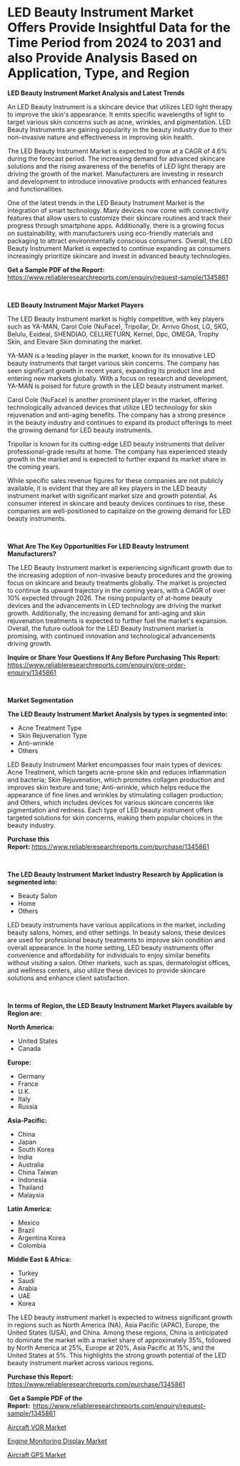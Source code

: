 <p><h1>LED Beauty Instrument Market Offers Provide Insightful Data for the Time Period from 2024 to 2031 and also Provide Analysis Based on Application, Type, and Region</h1></p><p><strong>LED Beauty Instrument Market Analysis and Latest Trends</strong></p>
<p><p>An LED Beauty Instrument is a skincare device that utilizes LED light therapy to improve the skin's appearance. It emits specific wavelengths of light to target various skin concerns such as acne, wrinkles, and pigmentation. LED Beauty Instruments are gaining popularity in the beauty industry due to their non-invasive nature and effectiveness in improving skin health.</p><p>The LED Beauty Instrument Market is expected to grow at a CAGR of 4.6% during the forecast period. The increasing demand for advanced skincare solutions and the rising awareness of the benefits of LED light therapy are driving the growth of the market. Manufacturers are investing in research and development to introduce innovative products with enhanced features and functionalities.</p><p>One of the latest trends in the LED Beauty Instrument Market is the integration of smart technology. Many devices now come with connectivity features that allow users to customize their skincare routines and track their progress through smartphone apps. Additionally, there is a growing focus on sustainability, with manufacturers using eco-friendly materials and packaging to attract environmentally conscious consumers. Overall, the LED Beauty Instrument Market is expected to continue expanding as consumers increasingly prioritize skincare and invest in advanced beauty technologies.</p></p>
<p><strong>Get a Sample PDF of the Report:&nbsp;</strong> <a href="https://www.reliableresearchreports.com/enquiry/request-sample/1345861">https://www.reliableresearchreports.com/enquiry/request-sample/1345861</a></p>
<p>&nbsp;</p>
<p><strong>LED Beauty Instrument Major Market Players</strong></p>
<p><p>The LED Beauty Instrument market is highly competitive, with key players such as YA-MAN, Carol Cole (NuFace), Tripollar, Dr. Arrivo Ghost, LG, SKG, Belulu, Exideal, SHENDIAO, CELLRETURN, Kernel, Dpc, OMEGA, Trophy Skin, and Elevare Skin dominating the market.</p><p>YA-MAN is a leading player in the market, known for its innovative LED beauty instruments that target various skin concerns. The company has seen significant growth in recent years, expanding its product line and entering new markets globally. With a focus on research and development, YA-MAN is poised for future growth in the LED beauty instrument market.</p><p>Carol Cole (NuFace) is another prominent player in the market, offering technologically advanced devices that utilize LED technology for skin rejuvenation and anti-aging benefits. The company has a strong presence in the beauty industry and continues to expand its product offerings to meet the growing demand for LED beauty instruments.</p><p>Tripollar is known for its cutting-edge LED beauty instruments that deliver professional-grade results at home. The company has experienced steady growth in the market and is expected to further expand its market share in the coming years.</p><p>While specific sales revenue figures for these companies are not publicly available, it is evident that they are all key players in the LED beauty instrument market with significant market size and growth potential. As consumer interest in skincare and beauty devices continues to rise, these companies are well-positioned to capitalize on the growing demand for LED beauty instruments.</p></p>
<p>&nbsp;</p>
<p><strong>What Are The Key Opportunities For LED Beauty Instrument Manufacturers?</strong></p>
<p><p>The LED Beauty Instrument market is experiencing significant growth due to the increasing adoption of non-invasive beauty procedures and the growing focus on skincare and beauty treatments globally. The market is projected to continue its upward trajectory in the coming years, with a CAGR of over 10% expected through 2026. The rising popularity of at-home beauty devices and the advancements in LED technology are driving the market growth. Additionally, the increasing demand for anti-aging and skin rejuvenation treatments is expected to further fuel the market's expansion. Overall, the future outlook for the LED Beauty Instrument market is promising, with continued innovation and technological advancements driving growth.</p></p>
<p><strong>Inquire or Share Your Questions If Any Before Purchasing This Report:</strong> <a href="https://www.reliableresearchreports.com/enquiry/pre-order-enquiry/1345861">https://www.reliableresearchreports.com/enquiry/pre-order-enquiry/1345861</a></p>
<p>&nbsp;</p>
<p><strong>Market Segmentation</strong></p>
<p><strong>The LED Beauty Instrument Market Analysis by types is segmented into:</strong></p>
<p><ul><li>Acne Treatment Type</li><li>Skin Rejuvenation Type</li><li>Anti-wrinkle</li><li>Others</li></ul></p>
<p><p>LED Beauty Instrument Market encompasses four main types of devices: Acne Treatment, which targets acne-prone skin and reduces inflammation and bacteria; Skin Rejuvenation, which promotes collagen production and improves skin texture and tone; Anti-wrinkle, which helps reduce the appearance of fine lines and wrinkles by stimulating collagen production; and Others, which includes devices for various skincare concerns like pigmentation and redness. Each type of LED beauty instrument offers targeted solutions for skin concerns, making them popular choices in the beauty industry.</p></p>
<p><strong>Purchase this Report:&nbsp;</strong><a href="https://www.reliableresearchreports.com/purchase/1345861">https://www.reliableresearchreports.com/purchase/1345861</a></p>
<p>&nbsp;</p>
<p><strong>The LED Beauty Instrument Market Industry Research by Application is segmented into:</strong></p>
<p><ul><li>Beauty Salon</li><li>Home</li><li>Others</li></ul></p>
<p><p>LED beauty instruments have various applications in the market, including beauty salons, homes, and other settings. In beauty salons, these devices are used for professional beauty treatments to improve skin condition and overall appearance. In the home setting, LED beauty instruments offer convenience and affordability for individuals to enjoy similar benefits without visiting a salon. Other markets, such as spas, dermatologist offices, and wellness centers, also utilize these devices to provide skincare solutions and enhance client satisfaction.</p></p>
<p>&nbsp;</p>
<p><strong>In terms of Region, the LED Beauty Instrument Market Players available by Region are:</strong></p>
<p>
    <p> <strong> North America: </strong>
        <ul>
            <li>United States</li>
            <li>Canada</li>
        </ul>
        </p> 
    <p> <strong> Europe: </strong>
        <ul>
            <li>Germany</li>
            <li>France</li>
            <li>U.K.</li>
            <li>Italy</li>
            <li>Russia</li>
        </ul>
        </p> 
    <p> <strong> Asia-Pacific: </strong>
        <ul>
            <li>China</li>
            <li>Japan</li>
            <li>South Korea</li>
            <li>India</li>
            <li>Australia</li>
            <li>China Taiwan</li>
            <li>Indonesia</li>
            <li>Thailand</li>
            <li>Malaysia</li>
        </ul>
        </p> 
    <p> <strong> Latin America: </strong>
        <ul>
            <li>Mexico</li>
            <li>Brazil</li>
            <li>Argentina Korea</li>
            <li>Colombia</li>
        </ul>
        </p> 
    <p> <strong> Middle East & Africa: </strong>
        <ul>
            <li>Turkey</li>
            <li>Saudi</li>
            <li>Arabia</li>
            <li>UAE</li>
            <li>Korea</li>
        </ul>
    </p>
    </p>
<p><p>The LED beauty instrument market is expected to witness significant growth in regions such as North America (NA), Asia Pacific (APAC), Europe, the United States (USA), and China. Among these regions, China is anticipated to dominate the market with a market share of approximately 35%, followed by North America at 25%, Europe at 20%, Asia Pacific at 15%, and the United States at 5%. This highlights the strong growth potential of the LED beauty instrument market across various regions.</p></p>
<p><strong>Purchase this Report: </strong><a href="https://www.reliableresearchreports.com/purchase/1345861">https://www.reliableresearchreports.com/purchase/1345861</a></p>
<p>&nbsp;<strong>Get a Sample PDF of the Report:&nbsp;&nbsp;</strong><a href="https://www.reliableresearchreports.com/enquiry/request-sample/1345861">https://www.reliableresearchreports.com/enquiry/request-sample/1345861</a></p>
<p><strong></strong></p>
<p><p><a href="https://shimmer-gardenia-37a.notion.site/Decoding-the-Aircraft-VOR-Market-A-Deep-Dive-into-the-Latest-Market-Trends-Market-Segmentation-an-becb8eb75c1245c6ada267728024c0bd">Aircraft VOR Market</a></p><p><a href="https://cute-banjo-8ca.notion.site/Engine-Monitoring-Display-Market-Size-and-Examines-its-Market-Scope-with-a-Primary-Focus-on-Growth-09a46a8923414e99a898ebdd1ad4f0c7">Engine Monitoring Display Market</a></p><p><a href="https://meowing-lemming-dd3.notion.site/Aircraft-GPS-Market-Challenges-Opportunities-and-Growth-Drivers-and-Major-Market-Players-forecast-ac7a9b85bd6248bdafa73a553b9bd758">Aircraft GPS Market</a></p></p>